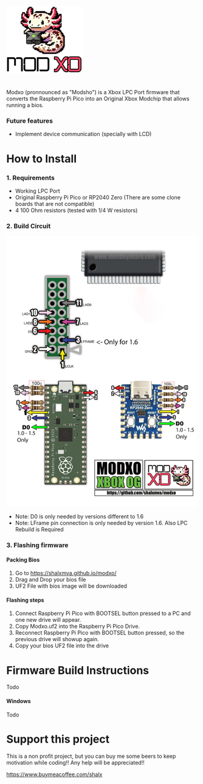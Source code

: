 ![Modchip + Axolotl = Modxo](images/logo.png)
#
Modxo (pronnounced as "Modsho") is a Xbox LPC Port firmware that converts the Raspberry Pi Pico
into an Original Xbox Modchip that allows running a bios.

### Future features
- Implement device communication (specially with LCD)

# How to Install
### 1. Requirements
- Working LPC Port
- Original Raspberry Pi Pico or RP2040 Zero (There are some clone boards that are not compatible)
- 4 100 Ohm resistors (tested with 1/4 W resistors)

### 2. Build Circuit

![Wiring diagram](images/wiring_diagram.png)

* Note: D0 is only needed by versions different to 1.6
* Note: LFrame pin connection is only needed by version 1.6. Also LPC Rebuild is Required

### 3. Flashing firmware

#### Packing Bios
1. Go to https://shalxmva.github.io/modxo/
2. Drag and Drop your bios file
3. UF2 File with bios image will be downloaded

#### Flashing steps
1. Connect Raspberry Pi Pico with BOOTSEL button pressed to a PC and one new drive will appear.
2. Copy Modxo.uf2 into the Raspberry Pi Pico Drive.
3. Reconnect Raspberry Pi Pico with BOOTSEL button pressed, so the previous drive will showup again.
4. Copy your bios UF2 file into the drive

# Firmware Build Instructions
Todo 
#### Windows
Todo


# Support this project

This is a non profit project, but you can buy me some beers to keep motivation while coding!!
Any help will be appreciated!!

https://www.buymeacoffee.com/shalx
